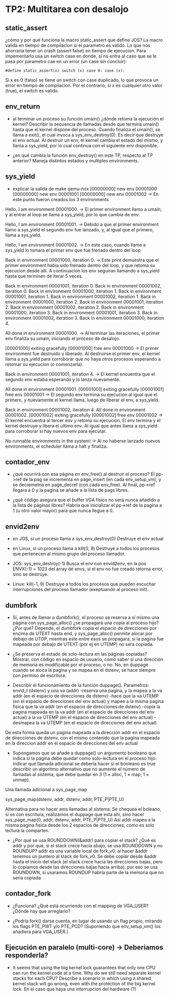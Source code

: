 TP2: Multitarea con desalojo
========================

static_assert
-------------
¿cómo y por qué funciona la macro static_assert que define JOS?
La macro valida en tiempo de compilacion si el parametro es valido. Lo que nos ahorraria tener un crash (assert false) en tiempo de ejecucion. 
Para impementarlo usa un switch case en donde, si no entra al caso que se le pasa por parametro cae en un error (un case sin concluir):

```
#define static_assert(x) switch (x) case 0: case (x):
```

Si x es 0 (falso) se tiene un switch con case duplicado, lo que provoca un error en tiempo de compilacion.
Por el contrario, si x es cualquier otro valor (true), el switch es valido.


env_return
----------
- al terminar un proceso su función umain() ¿dónde retoma la ejecución el kernel? Describir la secuencia de llamadas desde que termina umain() hasta que el kernel dispone del proceso.
Cuando finaliza el umain(), se llama a exit(), el cual invoca a sys_env_destroy(0). Es decir que destruye el env actual. Al destruir un env, el kernel cambia el estado del mismo, y llama a sys_yield, por lo cual continua con el siguiente env disponible.

- ¿en qué cambia la función env_destroy() en este TP, respecto al TP anterior?
Maneja distintos estados y multiples environments.


sys_yield
---------
- explicar la salida de make qemu-nox
[00000000] new env 00001000
[00000000] new env 00001001
[00000000] new env 00001002
-> En este punto fueron creados los 3 environments

Hello, I am environment 00001000.
-> El primer environment llamo a umain, y al entrar al loop se llama a sys_yield, por lo que cambia de env.

Hello, I am environment 00001001.
-> Debido a que el primer environment llamo a sys_yield el segundo env fue lanzado, y, al igual que el primero, llama a sys_yield.

Hello, I am environment 00001002.
-> En este caso, cuando llame a sys_yield lo tomara el primer env que fue frenado dentro del loop

Back in environment 00001000, iteration 0.
-> Este print demuestra que el primer environment habia sido frenado dentro del loop, y que retoma su ejecucion desde alli. 
A continuacion los env seguiran llamando a sys_yield hasta que terminen de iterar 5 veces.

Back in environment 00001001, iteration 0.
Back in environment 00001002, iteration 0.
Back in environment 00001000, iteration 1.
Back in environment 00001001, iteration 1.
Back in environment 00001002, iteration 1.
Back in environment 00001000, iteration 2.
Back in environment 00001001, iteration 2.
Back in environment 00001002, iteration 2.
Back in environment 00001000, iteration 3.
Back in environment 00001001, iteration 3.
Back in environment 00001002, iteration 3.
Back in environment 00001000, iteration 4.

All done in environment 00001000.
-> Al terminar las iteraciones, el primer env finaliza su umain, iniciando el proceso de desalojo.

[00001000] exiting gracefully
[00001000] free env 00001000
-> El primer environment fue destruido y liberado.
Al destruirse el primer env, el kernel llama a sys_yield para corroborar que no haya otros procesos esperando a retomar su ejecucion (o comenzarla).

Back in environment 00001001, iteration 4.
-> El kernel encuentra que el segundo env estaba esperando y lo lanza nuevamente.

All done in environment 00001001.
[00001001] exiting gracefully
[00001001] free env 00001001
-> El segundo env termina su ejecucion al igual que el primero, y nuevamente el kernel llama, luego de liberar el env, a sys_yield.

Back in environment 00001002, iteration 4.
All done in environment 00001002.
[00001002] exiting gracefully
[00001002] free env 00001002
-> El kernel encuentra al tercer env y retoma su ejecucion.
El env termina y el kernel destruye y libera el ultimo env.
Al igual que antes llama a sys_yield para corroborar si hay nuevos env para ejecutar.

No runnable environments in the system!
-> Al no haberse lanzado nuevos environments, el scheduler llama a halt y finaliza.


contador_env
------------
- ¿qué ocurrirá con esa página en env_free() al destruir el proceso?
El pp->ref de la pag se incrementa en page_insert (en cada env_setup_vm), y se decremetna en page_decref (con cada env_free). Al final, pp->ref llegara a 0 y la pagina se añade a la lista de pags libres. 

- ¿qué código asegura que el buffer VGA físico no será nunca añadido a la lista de páginas libres?
Habria que inicializar el pp->ref de la pagina a 1 (u otro valor mayor) para que nunca llegue a 0.


envid2env
---------
- en JOS, si un proceso llama a sys_env_destroy(0)
Destruye el env actual

- en Linux, si un proceso llama a kill(0, 9)
Destruye a todos los procesos que pertenecen al mismo grupo del proceso llamador.

- JOS: sys_env_destroy(-1)
Busca el env con envid2env, en la pos ENVX(-1) = 1023 del array de envs, si el env no fue creado retorna error, sino se destruye.

- Linux: kill(-1, 9)
Destruye a todos los procesos que pueden escuchar interrupciones del proceso llamador (exeptuando al proceso init).


dumbfork
--------
- Si, antes de llamar a dumbfork(), el proceso se reserva a sí mismo una página con sys_page_alloc() ¿se propagará una copia al proceso hijo? ¿Por qué?
Depende, el dumbfork copia el espacio de direcciones por encima de UTEXT hasta end, y sys_page_alloc() permite alocar por debajo de UTOP, mientras este entre esos se propagara, si la pagina fue mapeada por debajo de UTEXT (por ej en UTEMP) no sera copiada.

- ¿Se preserva el estado de solo-lectura en las páginas copiadas? Mostrar, con código en espacio de usuario, cómo saber si una dirección de memoria es modificable por el proceso, o no.
No, en duppage cuando se aloca la pagina y se mapea en el dstenv, se hace siempre con permiso de escritura.

- Describir el funcionamiento de la función duppage().
Parametros: envid_t (dstenv) y una va (addr)
-reserva una pagina, y la mapea a la va addr (en el espacio de direcciones de dstenv)
-hace que la va UTEMP (en el espacio de direcciones del env actual) y mapee a la misma pagina fisica que la va addr (en el espacio de direcciones de dstenv)
-copia la pagina mapeada en la va addr (en el espacio de direcciones del env actual) a la va UTEMP (en el espacio de direcciones del env actual)
-desmapea la va UTEMP (en el espacio de direcciones del env actual)

De esta forma queda un pagina mapeada a la direccion addr en el espacio de direcciones de dstenv, con el mismo contenido que la pagina mapeada en la direccion addr en el espacio de direcciones del env actual


- Supongamos que se añade a duppage() un argumento booleano que indica si la página debe quedar como solo-lectura en el proceso hijo:
indicar qué llamada adicional se debería hacer si el booleano es true
describir un algoritmo alternativo que no aumente el número de llamadas al sistema, que debe quedar en 3 (1 × alloc, 1 × map, 1 × unmap).
   
Una llamada adicional a sys_page_map

sys_page_map(dstenv, addr, dstenv, addr, PTE_P|PTE_U) 

Alternativa para no hacer ams llamadas al sistema:
Se chequea el boleano, si es con escritura, realizamos el duppage que esta ahi, sino hacer sys_page_map(0, addr, dstenv, addr, PTE_P|PTE_U) 
Asi addr mapea a la misma pagina fisica desde los 2 espacios de direcciones, como es solo lectura la comparten.

- ¿Por qué se usa ROUNDDOWN(&addr) para copiar el stack? ¿Qué es addr y por qué, si el stack crece hacia abajo, se usa ROUNDDOWN y no ROUNDUP?
addr es una variable local de fork_v0, al hacer &addr tenemos un puntero al stack de fork_v0. Se debe copiar desde &addr hasta el inicio del stack (el stack crece hacia las direcciones bajas, pero lo copiamos desde las direcciones bajas hacia arriba), por eso se usa ROUNDOWN, si usaramos ROUNDUP habria parte de la memoria que no seria copiada


contador_fork
-------------
- ¿Funciona? ¿Qué está ocurriendo con el mapping de VGA_USER? ¿Dónde hay que arreglarlo?

- ¿Podría fork() darse cuenta, en lugar de usando un flag propio, mirando los flags PTE_PWT y/o PTE_PCD? (Suponiendo que env_setup_vm() los añadiera para VGA_USER.)


Ejecución en paralelo (multi-core) -> Deberiamos responderla?
----------------------------------
- It seems that using the big kernel lock guarantees that only one CPU can run the kernel code at a time. Why do we still need separate kernel stacks for each CPU? Describe a scenario in which using a shared kernel stack will go wrong, even with the protection of the big kernel lock.
En el caso que haya una interrupcion del hardware (?)


